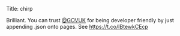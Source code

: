 Title: chirp

Brilliant. You can trust <a href="http://twitter.com/GOVUK">@GOVUK</a> for being developer friendly by just appending .json onto pages. See <a href="https://t.co/IBtewkCEcp">https://t.co/IBtewkCEcp</a>
